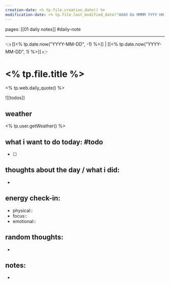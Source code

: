 ```yaml
---
creation-date: <% tp.file.creation_date() %> 
modification-date: <% tp.file.last_modified_date("dddd Do MMMM YYYY HH:mm:ss") %> 
---
```

pages: [[01 daily notes]] 
#daily-note
___

👈 [[<% tp.date.now("YYYY-MM-DD", -1) %>]] | [[<% tp.date.now("YYYY-MM-DD", 1) %>]] 👉 

# <% tp.file.title %> 
<% tp.web.daily_quote() %>

![[todos]]


## weather
<% tp.user.getWeather() %>

## what i want to do today: #todo
- [ ] 

## thoughts about the day / what i did:
- 

## energy check-in:
- physical::
- focus::
- emotional::

## random thoughts:
- 

## notes:
- 

